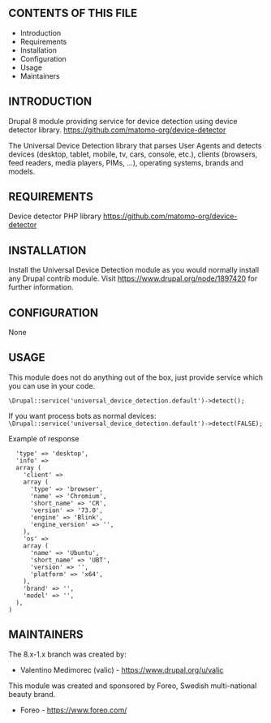 CONTENTS OF THIS FILE
---------------------

* Introduction
* Requirements
* Installation
* Configuration
* Usage
* Maintainers


INTRODUCTION
------------

Drupal 8 module providing service for device detection using
device detector library.
https://github.com/matomo-org/device-detector

The Universal Device Detection library that parses User Agents and detects
devices (desktop, tablet, mobile, tv, cars, console, etc.),
clients (browsers, feed readers, media players, PIMs, ...),
operating systems, brands and models.



REQUIREMENTS
------------

Device detector PHP library https://github.com/matomo-org/device-detector


INSTALLATION
------------

Install the Universal Device Detection module as you would normally install
any Drupal contrib module.
Visit https://www.drupal.org/node/1897420 for further information.


CONFIGURATION
--------------

None


USAGE
--------------

This module does not do anything out of the box, just provide service which you
can use in your code.

`\Drupal::service('universal_device_detection.default')->detect();`

If you want process bots as normal devices:
`\Drupal::service('universal_device_detection.default')->detect(FALSE);`

Example of response

```array (
  'type' => 'desktop',
  'info' => 
  array (
    'client' => 
    array (
      'type' => 'browser',
      'name' => 'Chromium',
      'short_name' => 'CR',
      'version' => '73.0',
      'engine' => 'Blink',
      'engine_version' => '',
    ),
    'os' => 
    array (
      'name' => 'Ubuntu',
      'short_name' => 'UBT',
      'version' => '',
      'platform' => 'x64',
    ),
    'brand' => '',
    'model' => '',
  ),
)
```


MAINTAINERS
-----------

The 8.x-1.x branch was created by:

 * Valentino Medimorec (valic) - https://www.drupal.org/u/valic

This module was created and sponsored by Foreo,
Swedish multi-national beauty brand.

 * Foreo - https://www.foreo.com/
